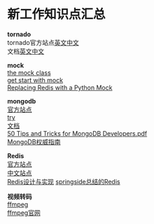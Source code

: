 新工作知识点汇总
================
**tornado**  
tornado官方站点[英文](http://www.tornadoweb.org/en/stable/)[中文](http://www.tornadoweb.cn/)  
文档[英文](http://www.tornadoweb.org/en/stable/documentation.html)[中文](http://www.tornadoweb.cn/documentation)  

**mock**  
[the mock class](http://www.voidspace.org.uk/python/mock/mock.html)  
[get start with mock](http://www.voidspace.org.uk/python/mock/getting-started.html)  
[Replacing Redis with a Python Mock](http://seeknuance.com/2012/02/18/replacing-redis-with-a-python-mock/)  

**mongodb**  
[官方站点](https://www.mongodb.org/)  
[try](http://try.mongodb.org/)  
[文档](http://docs.mongodb.org/manual/)  
[50 Tips and Tricks for MongoDB  Developers.pdf](http://ishare.iask.sina.com.cn/f/18439195.html)  
[MongoDB权威指南](http://book.douban.com/subject/6068947/)  

**Redis**   
[官方站点](http://redis.io/)  
[中文站点](http://redis.cn/)  
[Redis设计与实现](http://redisbook.readthedocs.org/en/latest/)
[springside总结的Redis](https://github.com/springside/springside4/wiki/redis)  

**视频转码**  
[ffmpeg](http://www.ckplayer.com/manual.php?id=16)  
[ffmpeg官网](http://www.ffmpeg.org/index.html)  


